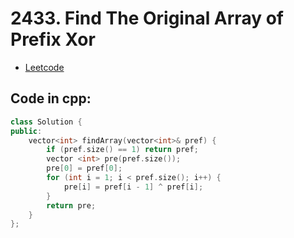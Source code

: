 # 2433. Find The Original Array of Prefix Xor
- [Leetcode](https://leetcode.com/problems/find-the-original-array-of-prefix-xor/description/)
## Code in cpp:
```cpp
class Solution {
public:
    vector<int> findArray(vector<int>& pref) {
        if (pref.size() == 1) return pref;
        vector <int> pre(pref.size());
        pre[0] = pref[0];
        for (int i = 1; i < pref.size(); i++) {
            pre[i] = pref[i - 1] ^ pref[i]; 
        }
        return pre;
    }
};
```
